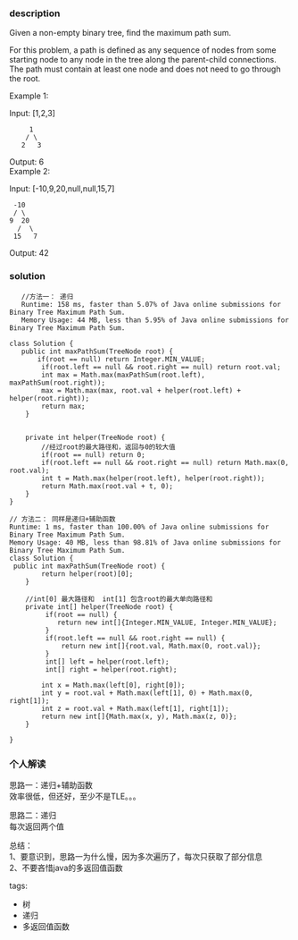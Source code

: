 ### description      
  Given a non-empty binary tree, find the maximum path sum.    
      
  For this problem, a path is defined as any sequence of nodes from some starting node to any node in the tree along the parent-child connections. The path must contain at least one node and does not need to go through the root.    
      
  Example 1:    
      
  Input: [1,2,3]    
      
         1    
        / \    
       2   3    
      
  Output: 6    
  Example 2:    
      
  Input: [-10,9,20,null,null,15,7]    
      
     -10    
     / \    
    9  20    
      /  \    
     15   7    
      
  Output: 42    
### solution      
```      
   //方法一： 递归  
   Runtime: 158 ms, faster than 5.07% of Java online submissions for Binary Tree Maximum Path Sum.  
   Memory Usage: 44 MB, less than 5.95% of Java online submissions for Binary Tree Maximum Path Sum.  
     
class Solution {  
   public int maxPathSum(TreeNode root) {  
       if(root == null) return Integer.MIN_VALUE;  
        if(root.left == null && root.right == null) return root.val;  
        int max = Math.max(maxPathSum(root.left), maxPathSum(root.right));  
        max = Math.max(max, root.val + helper(root.left) + helper(root.right));  
        return max;  
    }  
  
  
    private int helper(TreeNode root) {  
        //经过root的最大路径和，返回与0的较大值  
        if(root == null) return 0;  
        if(root.left == null && root.right == null) return Math.max(0, root.val);  
        int t = Math.max(helper(root.left), helper(root.right));  
        return Math.max(root.val + t, 0);  
    }  
}   
  
// 方法二： 同样是递归+辅助函数  
Runtime: 1 ms, faster than 100.00% of Java online submissions for Binary Tree Maximum Path Sum.  
Memory Usage: 40 MB, less than 98.81% of Java online submissions for Binary Tree Maximum Path Sum.  
class Solution {  
 public int maxPathSum(TreeNode root) {  
        return helper(root)[0];  
    }  
  
    //int[0] 最大路径和  int[1] 包含root的最大单向路径和  
    private int[] helper(TreeNode root) {  
         if(root == null) {  
            return new int[]{Integer.MIN_VALUE, Integer.MIN_VALUE};  
         }  
         if(root.left == null && root.right == null) {  
             return new int[]{root.val, Math.max(0, root.val)};  
         }  
         int[] left = helper(root.left);  
         int[] right = helper(root.right);  
  
        int x = Math.max(left[0], right[0]);  
        int y = root.val + Math.max(left[1], 0) + Math.max(0, right[1]);  
        int z = root.val + Math.max(left[1], right[1]);  
        return new int[]{Math.max(x, y), Math.max(z, 0)};  
    }  
  
}  
```      
      
### 个人解读      
  思路一：递归+辅助函数  
  效率很低，但还好，至少不是TLE。。。  
    
  思路二：递归  
  每次返回两个值  
    
  总结：  
  1、要意识到，思路一为什么慢，因为多次遍历了，每次只获取了部分信息  
  2、不要吝惜java的多返回值函数  
      
tags:      
  -  树  
  -  递归  
  -  多返回值函数  
